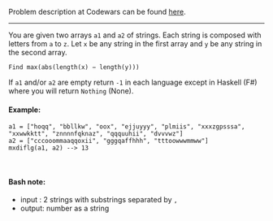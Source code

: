 Problem description at Codewars can be found
[here](https://www.codewars.com/kata/5663f5305102699bad000056/train/python).

-------------

You are given two arrays `a1` and `a2` of strings. Each string is composed with letters from `a` to
`z`. Let `x` be any string in the first array and `y` be any string in the second array.
<br>

`Find max(abs(length(x) − length(y)))`
<br>

If `a1` and/or `a2` are empty return `-1` in each language except in Haskell (F#) where you will
return `Nothing` (None).
<br>

#### Example:
```
a1 = ["hoqq", "bbllkw", "oox", "ejjuyyy", "plmiis", "xxxzgpsssa", "xxwwkktt", "znnnnfqknaz", "qqquuhii", "dvvvwz"]
a2 = ["cccooommaaqqoxii", "gggqaffhhh", "tttoowwwmmww"]
mxdiflg(a1, a2) --> 13
```
<br>

#### Bash note:
* input : 2 strings with substrings separated by `,`
* output: number as a string
